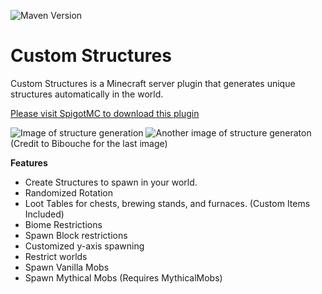 ![Maven Version](https://www.ryandw11.com/api/repo-badge/maven-releases/com.ryandw11/CustomStructures)
# Custom Structures
Custom Structures is a Minecraft server plugin that generates unique structures automatically in the world.

[Please visit SpigotMC to download this plugin](https://www.spigotmc.org/resources/custom-structures.38249/)

![Image of structure generation](https://proxy.spigotmc.org/de633ee0130adb4f6117792fdfe7320be7067826?url=http%3A%2F%2Fi.imgur.com%2F9UBBZSF.jpg)
![Another image of structure generaton](https://i.imgur.com/3cBdWuj.png)
(Credit to Bibouche for the last image)

**Features**
- Create Structures to spawn in your world.
- Randomized Rotation
- Loot Tables for chests, brewing stands, and furnaces. (Custom Items Included)
- Biome Restrictions
- Spawn Block restrictions
- Customized y-axis spawning
- Restrict worlds
- Spawn Vanilla Mobs
- Spawn Mythical Mobs (Requires MythicalMobs)

